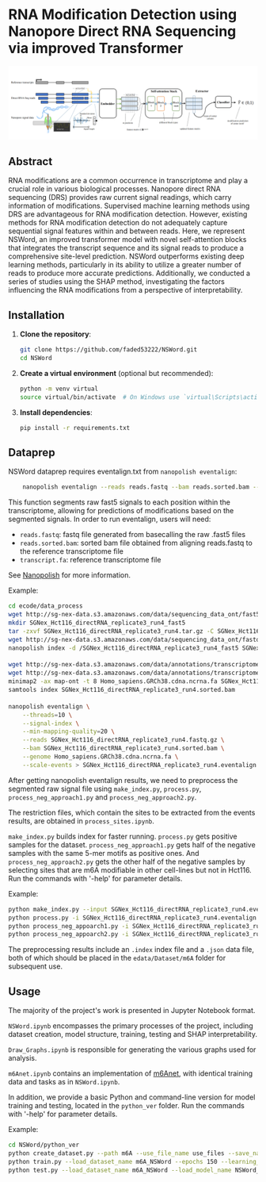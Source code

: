 # RNA Modification Detection using Nanopore Direct RNA Sequencing via improved Transformer
![Image text](https://github.com/faded53222/NSWord/blob/main/figures/whole_structure.png)

## Abstract
RNA modifications are a common occurrence in transcriptome and play a crucial role in various biological processes. Nanopore direct RNA sequencing (DRS) provides raw current signal readings, which carry information of modifications. Supervised machine learning methods using DRS are advantageous for RNA modification detection. However, existing methods for RNA modification detection do not adequately capture sequential signal features within and between reads. Here, we represent NSWord, an improved transformer model with novel self-attention blocks that integrates the transcript sequence and its signal reads to produce a comprehensive site-level prediction. NSWord outperforms existing deep learning methods, particularly in its ability to utilize a greater number of reads to produce more accurate predictions. Additionally, we conducted a series of studies using the SHAP method, investigating the factors influencing the RNA modifications from a perspective of interpretability.

## Installation
1. **Clone the repository**:

    ```bash
    git clone https://github.com/faded53222/NSWord.git
    cd NSWord
    ```

2. **Create a virtual environment** (optional but recommended):

    ```bash
    python -m venv virtual
    source virtual/bin/activate  # On Windows use `virtual\Scripts\activate`
    ```

3. **Install dependencies**:

    ```bash
    pip install -r requirements.txt
    ```

## Dataprep
NSWord dataprep requires eventalign.txt from ``nanopolish eventalign``:
```bash
    nanopolish eventalign --reads reads.fastq --bam reads.sorted.bam --genome transcript.fa --scale-events --signal-index --summary /path/to/summary.txt  --threads 50 > /path/to/eventalign.txt
```
This function segments raw fast5 signals to each position within the transcriptome, allowing for predictions of modifications based on the segmented signals. In order to run eventalign, users will need:
* ``reads.fastq``: fastq file generated from basecalling the raw .fast5 files
* ``reads.sorted.bam``: sorted bam file obtained from aligning reads.fastq to the reference transcriptome file
* ``transcript.fa``: reference transcriptome file

See [Nanopolish](https://github.com/jts/nanopolish) for more information.

Example:
```bash
cd ecode/data_process
wget http://sg-nex-data.s3.amazonaws.com/data/sequencing_data_ont/fast5/SGNex_Hct116_directRNA_replicate3_run4/SGNex_Hct116_directRNA_replicate3_run4.tar.gz
mkdir SGNex_Hct116_directRNA_replicate3_run4_fast5
tar -zxvf SGNex_Hct116_directRNA_replicate3_run4.tar.gz -C SGNex_Hct116_directRNA_replicate3_run4_fast5
wget http://sg-nex-data.s3.amazonaws.com/data/sequencing_data_ont/fastq/SGNex_Hct116_directRNA_replicate3_run4/SGNex_Hct116_directRNA_replicate3_run4.fastq.gz
nanopolish index -d /SGNex_Hct116_directRNA_replicate3_run4_fast5 SGNex_Hct116_directRNA_replicate3_run4.fastq.gz

wget http://sg-nex-data.s3.amazonaws.com/data/annotations/transcriptome_fasta/Homo_sapiens.GRCh38.cdna.ncrna.fa
wget http://sg-nex-data.s3.amazonaws.com/data/annotations/transcriptome_fasta/Homo_sapiens.GRCh38.cdna.ncrna.fa.fai
minimap2 -ax map-ont -t 8 Homo_sapiens.GRCh38.cdna.ncrna.fa SGNex_Hct116_directRNA_replicate3_run4.fastq.gz | samtools sort -o SGNex_Hct116_directRNA_replicate3_run4.sorted.bam -T SGNex_Hct116_directRNA_replicate3_run4.tmp
samtools index SGNex_Hct116_directRNA_replicate3_run4.sorted.bam

nanopolish eventalign \
    --threads=10 \
    --signal-index \
    --min-mapping-quality=20 \
    --reads SGNex_Hct116_directRNA_replicate3_run4.fastq.gz \
    --bam SGNex_Hct116_directRNA_replicate3_run4.sorted.bam \
    --genome Homo_sapiens.GRCh38.cdna.ncrna.fa \
    --scale-events > SGNex_Hct116_directRNA_replicate3_run4.eventalign.txt
```

After getting nanopolish eventalign results, we need to preprocess the segmented raw signal file using ``make_index.py``, ``process.py``, ``process_neg_approach1.py`` and ``process_neg_approach2.py``.

The restriction files, which contain the sites to be extracted from the events results, are obtained in ``process_sites.ipynb``.

``make_index.py`` builds index for faster running. ``process.py`` gets positive samples for the dataset. ``process_neg_approach1.py`` gets half of the negative samples with the same 5-mer motifs as positive ones. And ``process_neg_approach2.py`` gets the other half of the negative samples by selecting sites that are m6A modifiable in other cell-lines but not in Hct116. Run the commands with '-help' for parameter details.

Example:
```bash
python make_index.py --input SGNex_Hct116_directRNA_replicate3_run4.eventalign
python process.py -i SGNex_Hct116_directRNA_replicate3_run4.eventalign --restrict_file Hct116_ENST
python process_neg_appoarch1.py -i SGNex_Hct116_directRNA_replicate3_run4.eventalign -r Hct116_ENST
python process_neg_appoarch2.py -i SGNex_Hct116_directRNA_replicate3_run4.eventalign -r others_reduced_by_Hct116_ENST
```

The preprocessing results include an ``.index`` index file and a ``.json`` data file, both of which should be placed in the ``edata/Dataset/m6A`` folder for subsequent use.

## Usage

The majority of the project's work is presented in Jupyter Notebook format.

``NSWord.ipynb`` encompasses the primary processes of the project, including dataset creation, model structure, training, testing and SHAP interpretability.

``Draw_Graphs.ipynb`` is responsible for generating the various graphs used for analysis.

``m6Anet.ipynb`` contains an implementation of [m6Anet](https://github.com/GoekeLab/m6anet/tree/master), with identical training data and tasks as in ``NSWord.ipynb``.

In addition, we provide a basic Python and command-line version for model training and testing, located in the ``python_ver`` folder. Run the commands with '-help' for parameter details.

Example:
```bash
cd NSWord/python_ver
python create_dataset.py --path m6A --use_file_name use_files --save_name m6A_NSWord
python train.py --load_dataset_name m6A_NSWord --epochs 150 --learning_rate 0.001 --seq_reduce 16 -- read_reduce 0
python test.py --load_dataset_name m6A_NSWord --load_model_name NSWord_222000_50_50reads_9sites --seq_reduce 16 -- read_reduce 0
```
